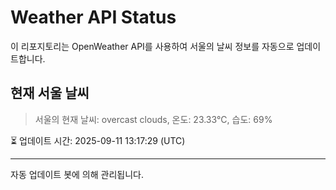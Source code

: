 
# Weather API Status

이 리포지토리는 OpenWeather API를 사용하여 서울의 날씨 정보를 자동으로 업데이트합니다.

## 현재 서울 날씨
> 서울의 현재 날씨: overcast clouds, 온도: 23.33°C, 습도: 69%

⏳ 업데이트 시간: 2025-09-11 13:17:29 (UTC)

---
자동 업데이트 봇에 의해 관리됩니다.
